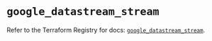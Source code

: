 # `google_datastream_stream`

Refer to the Terraform Registry for docs: [`google_datastream_stream`](https://registry.terraform.io/providers/hashicorp/google-beta/6.40.0/docs/resources/google_datastream_stream).
